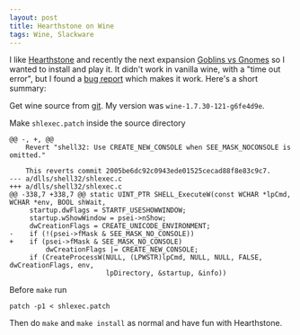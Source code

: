 ```yaml
---
layout: post
title: Hearthstone on Wine
tags: Wine, Slackware
---
```


I like [Hearthstone][] and recently the next expansion [Goblins vs Gnomes][] so I wanted to install and play it. It didn't work in vanilla wine, with a "time out error", but I found a [bug report][] which makes it work. Here's a short summary:

Get wine source from [git][]. My version was `wine-1.7.30-121-g6fe4d9e`.

Make `shlexec.patch` inside the source directory

```{.patch}
@@ -, +, @@ 
    Revert "shell32: Use CREATE_NEW_CONSOLE when SEE_MASK_NOCONSOLE is omitted."
    
    This reverts commit 2005be6dc92c0943ede01525cecad88f8e83c9c7.
--- a/dlls/shell32/shlexec.c	
+++ a/dlls/shell32/shlexec.c	
@@ -338,7 +338,7 @@ static UINT_PTR SHELL_ExecuteW(const WCHAR *lpCmd, WCHAR *env, BOOL shWait,
     startup.dwFlags = STARTF_USESHOWWINDOW;
     startup.wShowWindow = psei->nShow;
     dwCreationFlags = CREATE_UNICODE_ENVIRONMENT;
-    if (!(psei->fMask & SEE_MASK_NO_CONSOLE))
+    if (psei->fMask & SEE_MASK_NO_CONSOLE)
         dwCreationFlags |= CREATE_NEW_CONSOLE;
     if (CreateProcessW(NULL, (LPWSTR)lpCmd, NULL, NULL, FALSE, dwCreationFlags, env,
                        lpDirectory, &startup, &info))
```

Before `make` run

```
patch -p1 < shlexec.patch
```

Then do `make` and `make install` as normal and have fun with Hearthstone.

[git]: http://wiki.winehq.org/GitWine "Git Wine"
[bug report]: https://bugs.winehq.org/show_bug.cgi?id=36216 "Hearthstone fails to start, says the game timed out"
[Hearthstone]: http://us.battle.net/hearthstone/en/ "Hearthstone"
[Goblins vs Gnomes]: www.goblinsvsgnomes.com "Goblins vs Gnomes"
